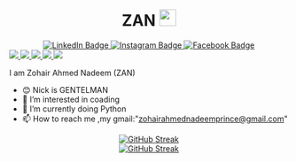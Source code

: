 <h1 align="center">
  ZAN 
  <img src="https://media.giphy.com/media/hvRJCLFzcasrR4ia7z/giphy.gif" width="30px"/>
</h1>
<div id="badges" align="center">
  <a href="https://www.linkedin.com/in/zohair-ahmed-nadeem-3304a5284/">
    <img src="https://img.shields.io/badge/LinkedIn-rgb(254, 204, 3)?style=for-the-badge&logo=linkedin&logoColor=black" alt="LinkedIn Badge"/>
  </a>
  <a href="https://www.instagram.com/_zohair_ahmed_nadeem_/">
    <img src="https://img.shields.io/badge/Instagram-rgb(254, 204, 3)?style=for-the-badge&logo=instagram&logoColor=black" alt="Instagram Badge"/>
  </a>
  <a href="https://www.facebook.com/zohair.ahmed.39395/">
    <img src="https://img.shields.io/badge/Facebook-rgb(254, 204, 3)?style=for-the-badge&logo=facebook&logoColor=black" alt="Facebook Badge"/>
  </a>
</div>
<a href="">
  <img src="https://img.shields.io/badge/FREE_Palastine-8A2BE2"/>
</a>
<a href="">
  <img src="https://img.shields.io/badge/Tech_Savvy-8A2BE2"/>
</a>
<a href="">
  <img src="https://img.shields.io/badge/Attention_Seeker-8A2BE2"/>
</a>
<a href="">
  <img src="https://img.shields.io/badge/Overthinker-8A2BE2"/>
</a>
<a href="">
  <img src="https://img.shields.io/badge/Day_Dreamer-8A2BE2"/>
</a>
<p>
  I am Zohair Ahmed Nadeem (ZAN) 
</p>

- 😊 Nick is GENTELMAN
- 👀 I’m interested in coading
- 🌱 I’m currently doing Python
- 📫 How to reach me ,my gmail:"zohairahmednadeemprince@gmail.com"
<div align="center">
<a href="https://git.io/streak-stats"><img src="https://github-readme-streak-stats.herokuapp.com?user=zohair-ahmed-nadeem&theme=dark&card_width=600" alt="GitHub Streak" /></a>
</div>
<div align="center">
<a href="https://github.com/anuraghazra/github-readme-stats"><img src="https://github-readme-stats.vercel.app/api/top-langs/?username=zohair-ahmed-nadeem&layout=compact&theme=vision-friendly-dark&card_width=600" alt="GitHub Streak" /></a>
</div>
